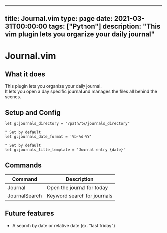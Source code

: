 
---
title: Journal.vim
type: page
date: 2021-03-31T00:00:00
tags: ["Python"]
description: "This vim plugin lets you organize your daily journal"
---


# Journal.vim

## What it does
This plugin lets you organize your daily journal.<br>
It lets you open a day specific journal and manages the files all behind the scenes.

## Setup and Config
```vim
let g:journals_directory = "/path/to/journals_directory"

" Set by default
let g:journals_date_format = '%b-%d-%Y'

" Set by default
let g:journals_title_template = 'Journal entry {date}'
```

## Commands
| Command               | Description                 |
|-----------------------|-----------------------------|
| Journal              | Open the journal for today  |
| JournalSearch <word> | Keyword search for journals |

## Future features
- A search by date or relative date (ex. "last friday")
